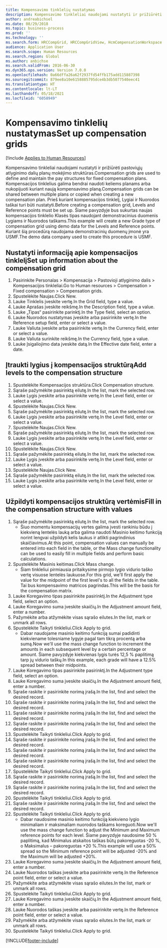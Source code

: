```yaml
---
title: Kompensavimo tinklelių nustatymas
description: Kompensavimo tinkleliai naudojami nustatyti ir prižiūrėti pastoviųjų atlyginimo dalių planų mokėjimo struktūras.
author: andreabichsel
ms.date: 08/29/2018
ms.topic: business-process
ms.prod: ''
ms.technology: ''
ms.search.form: HRCCompGrid, HRCCompGridView, HcmCompensationWorkspace
audience: Application User
ms.search.scope: Human Resources
ms.search.region: Global
ms.author: anbichse
ms.search.validFrom: 2016-06-30
ms.dyn365.ops.version: Version 7.0.0
ms.openlocfilehash: 0a66dffa26a62f2937fd54ffb175add115887398
ms.sourcegitcommit: 879ee8a10e6158885795dce4b3db5077540eec41
ms.translationtype: HT
ms.contentlocale: lt-LT
ms.lasthandoff: 05/18/2021
ms.locfileid: "6058949"
---
```

# <a name="set-up-compensation-grids"></a><span data-ttu-id="060fd-103">Kompensavimo tinklelių nustatymas</span><span class="sxs-lookup"><span data-stu-id="060fd-103">Set up compensation grids</span></span>

[!include [Applies to Human Resources](../includes/applies-to-hr.md)]

<span data-ttu-id="060fd-104">Kompensavimo tinkleliai naudojami nustatyti ir prižiūrėti pastoviųjų atlyginimo dalių planų mokėjimo struktūras.</span><span class="sxs-lookup"><span data-stu-id="060fd-104">Compensation grids are used to define and maintain the pay structures for fixed compensation plans.</span></span> <span data-ttu-id="060fd-105">Kompensacijos tinklelius galima bendrai naudoti keliems planams arba nukopijuoti kuriant naują kompensavimo planą.</span><span class="sxs-lookup"><span data-stu-id="060fd-105">Compensation grids can be shared between multiple plans or copied when creating a new compensation plan.</span></span>  <span data-ttu-id="060fd-106">Prieš kuriant kompensacijos tinklelį, Lygiai ir Nuorodos taškai turi būti nustatyti.</span><span class="sxs-lookup"><span data-stu-id="060fd-106">Before creating a compensation grid, Levels and Reference points must be set up.</span></span> <span data-ttu-id="060fd-107">Šiame pavyzdyje bus sukurtas naujas kompensacijos tinklelio Klasės tipas naudojant demonstracinius duomenis Lygiams ir Nuorodos taškams.</span><span class="sxs-lookup"><span data-stu-id="060fd-107">This example will create a new Grade type of compensation grid using demo data for the Levels and Reference points.</span></span> <span data-ttu-id="060fd-108">Kuriant šią procedūrą naudojama demonstracinių duomenų įmonė yra USMF.</span><span class="sxs-lookup"><span data-stu-id="060fd-108">The demo data company used to create this procedure is USMF.</span></span>


## <a name="set-up-information-about-the-compensation-grid"></a><span data-ttu-id="060fd-109">Nustatyti informaciją apie kompensacijos tinklelį</span><span class="sxs-lookup"><span data-stu-id="060fd-109">Set up information about the compensation grid</span></span>
1. <span data-ttu-id="060fd-110">Pasirinkite Personalas > Kompensacija > Pastovioji atlyginimo dalis > Kompensacijos tinkleliai.</span><span class="sxs-lookup"><span data-stu-id="060fd-110">Go to Human resources > Compensation > Fixed compensation > Compensation grids.</span></span>
2. <span data-ttu-id="060fd-111">Spustelėkite Naujas.</span><span class="sxs-lookup"><span data-stu-id="060fd-111">Click New.</span></span>
3. <span data-ttu-id="060fd-112">Lauke Tinklelis įveskite vertę.</span><span class="sxs-lookup"><span data-stu-id="060fd-112">In the Grid field, type a value.</span></span>
4. <span data-ttu-id="060fd-113">Lauke Aprašas įveskite reikšmę.</span><span class="sxs-lookup"><span data-stu-id="060fd-113">In the Description field, type a value.</span></span>
5. <span data-ttu-id="060fd-114">Lauke „Tipas“ pasirinkite parinktį.</span><span class="sxs-lookup"><span data-stu-id="060fd-114">In the Type field, select an option.</span></span>
6. <span data-ttu-id="060fd-115">Lauke Nuorodos nustatymas įveskite arba pasirinkite vertę.</span><span class="sxs-lookup"><span data-stu-id="060fd-115">In the Reference setup field, enter or select a value.</span></span>
7. <span data-ttu-id="060fd-116">Lauke Valiuta įveskite arba pasirinkite vertę.</span><span class="sxs-lookup"><span data-stu-id="060fd-116">In the Currency field, enter or select a value.</span></span>
8. <span data-ttu-id="060fd-117">Lauke Valiuta surinkite reikšmę.</span><span class="sxs-lookup"><span data-stu-id="060fd-117">In the Currency field, type a value.</span></span>
9. <span data-ttu-id="060fd-118">Lauke Įsigaliojimo data įveskite datą.</span><span class="sxs-lookup"><span data-stu-id="060fd-118">In the Effective date field, enter a date.</span></span>

## <a name="add-levels-to-the-compensation-structure"></a><span data-ttu-id="060fd-119">Įtraukti lygius į kompensacijos struktūrą</span><span class="sxs-lookup"><span data-stu-id="060fd-119">Add levels to the compensation structure</span></span>
1. <span data-ttu-id="060fd-120">Spustelėkite Kompensacijos struktūra.</span><span class="sxs-lookup"><span data-stu-id="060fd-120">Click Compensation structure.</span></span>
2. <span data-ttu-id="060fd-121">Sąraše pažymėkite pasirinktą eilutę.</span><span class="sxs-lookup"><span data-stu-id="060fd-121">In the list, mark the selected row.</span></span>
3. <span data-ttu-id="060fd-122">Lauke Lygis įveskite arba pasirinkite vertę.</span><span class="sxs-lookup"><span data-stu-id="060fd-122">In the Level field, enter or select a value.</span></span>
4. <span data-ttu-id="060fd-123">Spustelėkite Naujas.</span><span class="sxs-lookup"><span data-stu-id="060fd-123">Click New.</span></span>
5. <span data-ttu-id="060fd-124">Sąraše pažymėkite pasirinktą eilutę.</span><span class="sxs-lookup"><span data-stu-id="060fd-124">In the list, mark the selected row.</span></span>
6. <span data-ttu-id="060fd-125">Lauke Lygis įveskite arba pasirinkite vertę.</span><span class="sxs-lookup"><span data-stu-id="060fd-125">In the Level field, enter or select a value.</span></span>
7. <span data-ttu-id="060fd-126">Spustelėkite Naujas.</span><span class="sxs-lookup"><span data-stu-id="060fd-126">Click New.</span></span>
8. <span data-ttu-id="060fd-127">Sąraše pažymėkite pasirinktą eilutę.</span><span class="sxs-lookup"><span data-stu-id="060fd-127">In the list, mark the selected row.</span></span>
9. <span data-ttu-id="060fd-128">Lauke Lygis įveskite arba pasirinkite vertę.</span><span class="sxs-lookup"><span data-stu-id="060fd-128">In the Level field, enter or select a value.</span></span>
10. <span data-ttu-id="060fd-129">Spustelėkite Naujas.</span><span class="sxs-lookup"><span data-stu-id="060fd-129">Click New.</span></span>
11. <span data-ttu-id="060fd-130">Sąraše pažymėkite pasirinktą eilutę.</span><span class="sxs-lookup"><span data-stu-id="060fd-130">In the list, mark the selected row.</span></span>
12. <span data-ttu-id="060fd-131">Lauke Lygis įveskite arba pasirinkite vertę.</span><span class="sxs-lookup"><span data-stu-id="060fd-131">In the Level field, enter or select a value.</span></span>
13. <span data-ttu-id="060fd-132">Spustelėkite Naujas.</span><span class="sxs-lookup"><span data-stu-id="060fd-132">Click New.</span></span>
14. <span data-ttu-id="060fd-133">Sąraše pažymėkite pasirinktą eilutę.</span><span class="sxs-lookup"><span data-stu-id="060fd-133">In the list, mark the selected row.</span></span>
15. <span data-ttu-id="060fd-134">Lauke Lygis įveskite arba pasirinkite vertę.</span><span class="sxs-lookup"><span data-stu-id="060fd-134">In the Level field, enter or select a value.</span></span>

## <a name="fill-in-the-compensation-structure-with-values"></a><span data-ttu-id="060fd-135">Užpildyti kompensacijos struktūrą vertėmis</span><span class="sxs-lookup"><span data-stu-id="060fd-135">Fill in the compensation structure with values</span></span>
1. <span data-ttu-id="060fd-136">Sąraše pažymėkite pasirinktą eilutę.</span><span class="sxs-lookup"><span data-stu-id="060fd-136">In the list, mark the selected row.</span></span>
    * <span data-ttu-id="060fd-137">Šiuo momentu kompensacijų vertes galima įvesti rankiniu būdu į kiekvieną lentelės lauką arba galima naudoti Masinio keitimo funkciją norint lengvai užpildyti kelis laukus ir atlikti pagrindinius skaičiavimus.</span><span class="sxs-lookup"><span data-stu-id="060fd-137">At this point, compensation values can manually be entered into each field in the table, or the Mass change functionality can be used to easily fill in multiple fields and perform basic calculations.</span></span>  
2. <span data-ttu-id="060fd-138">Spustelėkite Masinis keitimas.</span><span class="sxs-lookup"><span data-stu-id="060fd-138">Click Mass change.</span></span>
    * <span data-ttu-id="060fd-139">Šiam tinkleliui pirmiausia pritaikysime pirmojo lygio vidurio taško vertę visuose lentelės laukuose.</span><span class="sxs-lookup"><span data-stu-id="060fd-139">For this grid, we'll first apply the value for the midpoint of the first level's to all the fields in the table.</span></span> <span data-ttu-id="060fd-140">Tai bus kompensavimo matricos pagrindas.</span><span class="sxs-lookup"><span data-stu-id="060fd-140">This will be the basis for the compensation matrix.</span></span>  
3. <span data-ttu-id="060fd-141">Lauke Koregavimo tipas pasirinkite pasirinktį.</span><span class="sxs-lookup"><span data-stu-id="060fd-141">In the Adjustment type field, select an option.</span></span>
4. <span data-ttu-id="060fd-142">Lauke Koregavimo suma įveskite skaičių.</span><span class="sxs-lookup"><span data-stu-id="060fd-142">In the Adjustment amount field, enter a number.</span></span>
5. <span data-ttu-id="060fd-143">Pažymėkite arba atžymėkite visas sąrašo eilutes.</span><span class="sxs-lookup"><span data-stu-id="060fd-143">In the list, mark or unmark all rows.</span></span>
6. <span data-ttu-id="060fd-144">Spustelėkite Taikyti tinkleliui.</span><span class="sxs-lookup"><span data-stu-id="060fd-144">Click Apply to grid.</span></span>
    * <span data-ttu-id="060fd-145">Dabar naudojame masinio keitimo funkciją sumai padidinti kiekviename tolesniame lygyje pagal tam tikrą procentą arba sumą.</span><span class="sxs-lookup"><span data-stu-id="060fd-145">Now we'll use the mass change function to increment the amounts in each subsequent level by a certain percentage or amount.</span></span> <span data-ttu-id="060fd-146">Šiame pavyzdyje kiekvienas lygis turės 12,5 % paplitimą tarp jų vidurio taškų.</span><span class="sxs-lookup"><span data-stu-id="060fd-146">In this example, each grade will have a 12.5% spread between their midpoints.</span></span>  
7. <span data-ttu-id="060fd-147">Lauke Koregavimo tipas pasirinkite pasirinktį.</span><span class="sxs-lookup"><span data-stu-id="060fd-147">In the Adjustment type field, select an option.</span></span>
8. <span data-ttu-id="060fd-148">Lauke Koregavimo suma įveskite skaičių.</span><span class="sxs-lookup"><span data-stu-id="060fd-148">In the Adjustment amount field, enter a number.</span></span>
9. <span data-ttu-id="060fd-149">Sąraše raskite ir pasirinkite norimą įrašą.</span><span class="sxs-lookup"><span data-stu-id="060fd-149">In the list, find and select the desired record.</span></span>
10. <span data-ttu-id="060fd-150">Sąraše raskite ir pasirinkite norimą įrašą.</span><span class="sxs-lookup"><span data-stu-id="060fd-150">In the list, find and select the desired record.</span></span>
11. <span data-ttu-id="060fd-151">Sąraše raskite ir pasirinkite norimą įrašą.</span><span class="sxs-lookup"><span data-stu-id="060fd-151">In the list, find and select the desired record.</span></span>
12. <span data-ttu-id="060fd-152">Sąraše raskite ir pasirinkite norimą įrašą.</span><span class="sxs-lookup"><span data-stu-id="060fd-152">In the list, find and select the desired record.</span></span>
13. <span data-ttu-id="060fd-153">Spustelėkite Taikyti tinkleliui.</span><span class="sxs-lookup"><span data-stu-id="060fd-153">Click Apply to grid.</span></span>
14. <span data-ttu-id="060fd-154">Sąraše raskite ir pasirinkite norimą įrašą.</span><span class="sxs-lookup"><span data-stu-id="060fd-154">In the list, find and select the desired record.</span></span>
15. <span data-ttu-id="060fd-155">Sąraše raskite ir pasirinkite norimą įrašą.</span><span class="sxs-lookup"><span data-stu-id="060fd-155">In the list, find and select the desired record.</span></span>
16. <span data-ttu-id="060fd-156">Sąraše raskite ir pasirinkite norimą įrašą.</span><span class="sxs-lookup"><span data-stu-id="060fd-156">In the list, find and select the desired record.</span></span>
17. <span data-ttu-id="060fd-157">Spustelėkite Taikyti tinkleliui.</span><span class="sxs-lookup"><span data-stu-id="060fd-157">Click Apply to grid.</span></span>
18. <span data-ttu-id="060fd-158">Sąraše raskite ir pasirinkite norimą įrašą.</span><span class="sxs-lookup"><span data-stu-id="060fd-158">In the list, find and select the desired record.</span></span>
19. <span data-ttu-id="060fd-159">Sąraše raskite ir pasirinkite norimą įrašą.</span><span class="sxs-lookup"><span data-stu-id="060fd-159">In the list, find and select the desired record.</span></span>
20. <span data-ttu-id="060fd-160">Spustelėkite Taikyti tinkleliui.</span><span class="sxs-lookup"><span data-stu-id="060fd-160">Click Apply to grid.</span></span>
21. <span data-ttu-id="060fd-161">Sąraše raskite ir pasirinkite norimą įrašą.</span><span class="sxs-lookup"><span data-stu-id="060fd-161">In the list, find and select the desired record.</span></span>
22. <span data-ttu-id="060fd-162">Spustelėkite Taikyti tinkleliui.</span><span class="sxs-lookup"><span data-stu-id="060fd-162">Click Apply to grid.</span></span>
    * <span data-ttu-id="060fd-163">Dabar naudosime masinio keitimo funkciją kiekvieno lygio minimaliam ir maksimaliam nuorodos taškams koreguoti.</span><span class="sxs-lookup"><span data-stu-id="060fd-163">Now we'll use the mass change function to adjust the Minimum and Maximum reference points for each level.</span></span> <span data-ttu-id="060fd-164">Šiame pavyzdyje naudosime 50 % paplitimą, kad Minimalus atskaitos taškas būtų pakoreguotas -20 %, o Maksimalus – pakoreguotas +20 %.</span><span class="sxs-lookup"><span data-stu-id="060fd-164">This example will use a 50% spread so the Minimum reference point will be adjusted -20% and the Maximum will be adjusted +20%.</span></span>  
23. <span data-ttu-id="060fd-165">Lauke Koregavimo suma įveskite skaičių.</span><span class="sxs-lookup"><span data-stu-id="060fd-165">In the Adjustment amount field, enter a number.</span></span>
24. <span data-ttu-id="060fd-166">Lauke Nuorodos taškas įveskite arba pasirinkite vertę.</span><span class="sxs-lookup"><span data-stu-id="060fd-166">In the Reference point field, enter or select a value.</span></span>
25. <span data-ttu-id="060fd-167">Pažymėkite arba atžymėkite visas sąrašo eilutes.</span><span class="sxs-lookup"><span data-stu-id="060fd-167">In the list, mark or unmark all rows.</span></span>
26. <span data-ttu-id="060fd-168">Spustelėkite Taikyti tinkleliui.</span><span class="sxs-lookup"><span data-stu-id="060fd-168">Click Apply to grid.</span></span>
27. <span data-ttu-id="060fd-169">Lauke Koregavimo suma įveskite skaičių.</span><span class="sxs-lookup"><span data-stu-id="060fd-169">In the Adjustment amount field, enter a number.</span></span>
28. <span data-ttu-id="060fd-170">Lauke Nuorodos taškas įveskite arba pasirinkite vertę.</span><span class="sxs-lookup"><span data-stu-id="060fd-170">In the Reference point field, enter or select a value.</span></span>
29. <span data-ttu-id="060fd-171">Pažymėkite arba atžymėkite visas sąrašo eilutes.</span><span class="sxs-lookup"><span data-stu-id="060fd-171">In the list, mark or unmark all rows.</span></span>
30. <span data-ttu-id="060fd-172">Spustelėkite Taikyti tinkleliui.</span><span class="sxs-lookup"><span data-stu-id="060fd-172">Click Apply to grid.</span></span>



[!INCLUDE[footer-include](../includes/footer-banner.md)]
